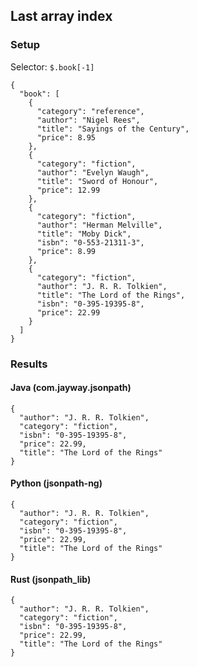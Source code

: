 ## Last array index

### Setup
Selector: `$.book[-1]`

    {
      "book": [
        {
          "category": "reference",
          "author": "Nigel Rees",
          "title": "Sayings of the Century",
          "price": 8.95
        },
        {
          "category": "fiction",
          "author": "Evelyn Waugh",
          "title": "Sword of Honour",
          "price": 12.99
        },
        {
          "category": "fiction",
          "author": "Herman Melville",
          "title": "Moby Dick",
          "isbn": "0-553-21311-3",
          "price": 8.99
        },
        {
          "category": "fiction",
          "author": "J. R. R. Tolkien",
          "title": "The Lord of the Rings",
          "isbn": "0-395-19395-8",
          "price": 22.99
        }
      ]
    }

### Results
#### Java (com.jayway.jsonpath)

    {
      "author": "J. R. R. Tolkien", 
      "category": "fiction", 
      "isbn": "0-395-19395-8", 
      "price": 22.99, 
      "title": "The Lord of the Rings"
    }

#### Python (jsonpath-ng)

    {
      "author": "J. R. R. Tolkien", 
      "category": "fiction", 
      "isbn": "0-395-19395-8", 
      "price": 22.99, 
      "title": "The Lord of the Rings"
    }

#### Rust (jsonpath_lib)

    {
      "author": "J. R. R. Tolkien", 
      "category": "fiction", 
      "isbn": "0-395-19395-8", 
      "price": 22.99, 
      "title": "The Lord of the Rings"
    }

